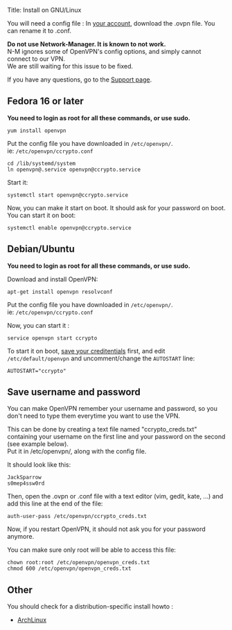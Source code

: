 Title: Install on GNU/Linux

You will need a config file : In [your account](/account/), download the
.ovpn file. You can rename it to .conf.

**Do not use Network-Manager. It is known to not work.**  
N-M ignores some of OpenVPN's config options, and simply cannot connect to
our VPN.  
We are still waiting for this issue to be fixed.

If you have any questions, go to the [Support page](/page/support).


Fedora 16 or later
------------------
**You need to login as root for all these commands, or use sudo.**  

    yum install openvpn

Put the config file you have downloaded in `/etc/openvpn/`.  
ie: `/etc/openvpn/ccrypto.conf`

    cd /lib/systemd/system
    ln openvpn@.service openvpn@ccrypto.service

Start it:

    systemctl start openvpn@ccrypto.service

Now, you can make it start on boot. It should ask for your password on boot.
You can start it on boot:

    systemctl enable openvpn@ccrypto.service


Debian/Ubuntu
-------------
**You need to login as root for all these commands, or use sudo.**  

Download and install OpenVPN:

    apt-get install openvpn resolvconf

Put the config file you have downloaded in `/etc/openvpn/`.  
ie: `/etc/openvpn/ccrypto.conf`

Now, you can start it :

    service openvpn start ccrypto

To start it on boot, [save your creditentials](/page/auth-user-pass) first, and
edit `/etc/default/openvpn` and uncomment/change the `AUTOSTART` line:

    AUTOSTART="ccrypto"


Save username and password
--------------------------
You can make OpenVPN remember your username and password, so you don't need
to type them everytime you want to use the VPN.  

This can be done by creating a text file named "ccrypto_creds.txt" containing
your username on the first line and your password on the second
(see example below).  
Put it in /etc/openvpn/, along with the config file.  

It should look like this:

    JackSparrow
    s0mep4ssw0rd

Then, open the .ovpn or .conf file with a text editor (vim, gedit, kate, ...)
and add this line at the end of the file:

    auth-user-pass /etc/openvpn/ccrypto_creds.txt

Now, if you restart OpenVPN, it should not ask you for your password anymore.

You can make sure only root will be able to access this file:

    chown root:root /etc/openvpn/openvpn_creds.txt
    chmod 600 /etc/openvpn/openvpn_creds.txt


Other
-----

You should check for a distribution-specific install howto :

* <a href="https://wiki.archlinux.org/index.php/OpenVPN">ArchLinux</a>


